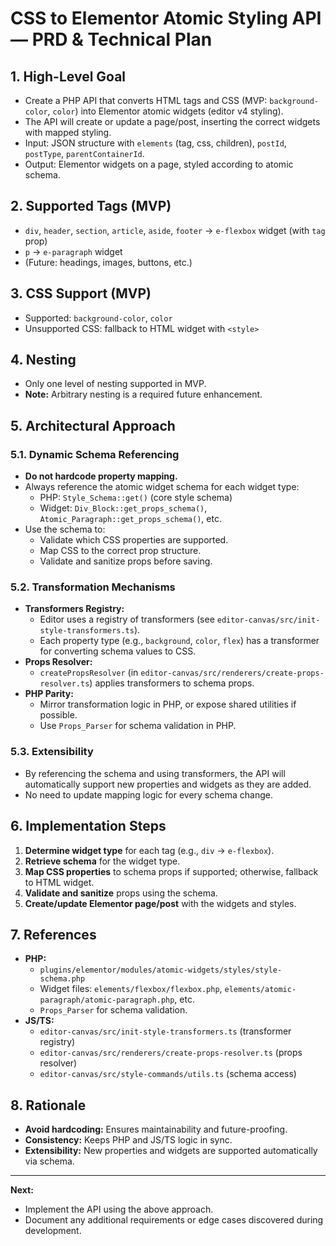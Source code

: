 # CSS to Elementor Atomic Styling API — PRD & Technical Plan

## 1. High-Level Goal
- Create a PHP API that converts HTML tags and CSS (MVP: `background-color`, `color`) into Elementor atomic widgets (editor v4 styling).
- The API will create or update a page/post, inserting the correct widgets with mapped styling.
- Input: JSON structure with `elements` (tag, css, children), `postId`, `postType`, `parentContainerId`.
- Output: Elementor widgets on a page, styled according to atomic schema.

## 2. Supported Tags (MVP)
- `div`, `header`, `section`, `article`, `aside`, `footer` → `e-flexbox` widget (with `tag` prop)
- `p` → `e-paragraph` widget
- (Future: headings, images, buttons, etc.)

## 3. CSS Support (MVP)
- Supported: `background-color`, `color`
- Unsupported CSS: fallback to HTML widget with `<style>`

## 4. Nesting
- Only one level of nesting supported in MVP.
- **Note:** Arbitrary nesting is a required future enhancement.

## 5. Architectural Approach
### 5.1. Dynamic Schema Referencing
- **Do not hardcode property mapping.**
- Always reference the atomic widget schema for each widget type:
  - PHP: `Style_Schema::get()` (core style schema)
  - Widget: `Div_Block::get_props_schema()`, `Atomic_Paragraph::get_props_schema()`, etc.
- Use the schema to:
  - Validate which CSS properties are supported.
  - Map CSS to the correct prop structure.
  - Validate and sanitize props before saving.

### 5.2. Transformation Mechanisms
- **Transformers Registry:**
  - Editor uses a registry of transformers (see `editor-canvas/src/init-style-transformers.ts`).
  - Each property type (e.g., `background`, `color`, `flex`) has a transformer for converting schema values to CSS.
- **Props Resolver:**
  - `createPropsResolver` (in `editor-canvas/src/renderers/create-props-resolver.ts`) applies transformers to schema props.
- **PHP Parity:**
  - Mirror transformation logic in PHP, or expose shared utilities if possible.
  - Use `Props_Parser` for schema validation in PHP.

### 5.3. Extensibility
- By referencing the schema and using transformers, the API will automatically support new properties and widgets as they are added.
- No need to update mapping logic for every schema change.

## 6. Implementation Steps
1. **Determine widget type** for each tag (e.g., `div` → `e-flexbox`).
2. **Retrieve schema** for the widget type.
3. **Map CSS properties** to schema props if supported; otherwise, fallback to HTML widget.
4. **Validate and sanitize** props using the schema.
5. **Create/update Elementor page/post** with the widgets and styles.

## 7. References
- **PHP:**
  - `plugins/elementor/modules/atomic-widgets/styles/style-schema.php`
  - Widget files: `elements/flexbox/flexbox.php`, `elements/atomic-paragraph/atomic-paragraph.php`, etc.
  - `Props_Parser` for schema validation.
- **JS/TS:**
  - `editor-canvas/src/init-style-transformers.ts` (transformer registry)
  - `editor-canvas/src/renderers/create-props-resolver.ts` (props resolver)
  - `editor-canvas/src/style-commands/utils.ts` (schema access)

## 8. Rationale
- **Avoid hardcoding:** Ensures maintainability and future-proofing.
- **Consistency:** Keeps PHP and JS/TS logic in sync.
- **Extensibility:** New properties and widgets are supported automatically via schema.

---

**Next:**
- Implement the API using the above approach.
- Document any additional requirements or edge cases discovered during development.
